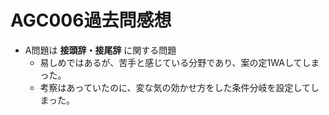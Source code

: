 # AGC006過去問感想

- A問題は **接頭辞・接尾辞** に関する問題
  - 易しめではあるが、苦手と感じている分野であり、案の定1WAしてしまった。
  - 考察はあっていたのに、変な気の効かせ方をした条件分岐を設定してしまった。
